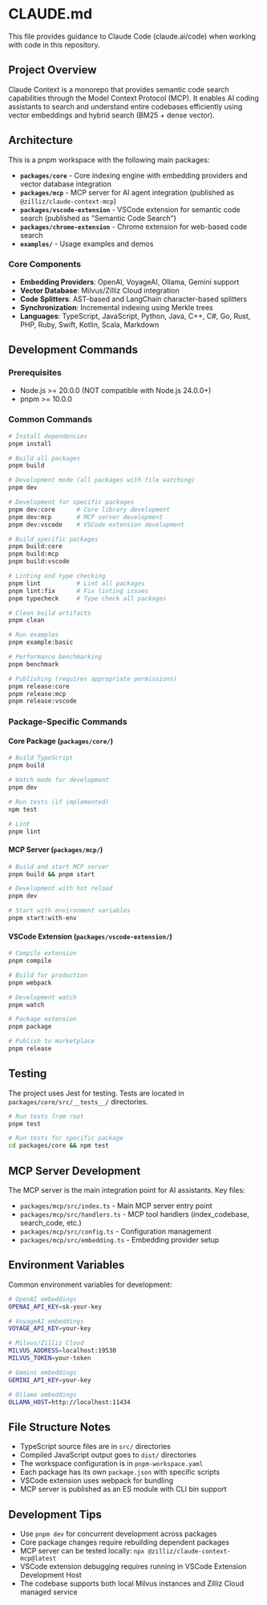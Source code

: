 # CLAUDE.md

This file provides guidance to Claude Code (claude.ai/code) when working with code in this repository.

## Project Overview

Claude Context is a monorepo that provides semantic code search capabilities through the Model Context Protocol (MCP). It enables AI coding assistants to search and understand entire codebases efficiently using vector embeddings and hybrid search (BM25 + dense vector).

## Architecture

This is a pnpm workspace with the following main packages:

- **`packages/core`** - Core indexing engine with embedding providers and vector database integration
- **`packages/mcp`** - MCP server for AI agent integration (published as `@zilliz/claude-context-mcp`)
- **`packages/vscode-extension`** - VSCode extension for semantic code search (published as "Semantic Code Search")
- **`packages/chrome-extension`** - Chrome extension for web-based code search
- **`examples/`** - Usage examples and demos

### Core Components

- **Embedding Providers**: OpenAI, VoyageAI, Ollama, Gemini support
- **Vector Database**: Milvus/Zilliz Cloud integration
- **Code Splitters**: AST-based and LangChain character-based splitters
- **Synchronization**: Incremental indexing using Merkle trees
- **Languages**: TypeScript, JavaScript, Python, Java, C++, C#, Go, Rust, PHP, Ruby, Swift, Kotlin, Scala, Markdown

## Development Commands

### Prerequisites
- Node.js >= 20.0.0 (NOT compatible with Node.js 24.0.0+)
- pnpm >= 10.0.0

### Common Commands

```bash
# Install dependencies
pnpm install

# Build all packages
pnpm build

# Development mode (all packages with file watching)
pnpm dev

# Development for specific packages
pnpm dev:core      # Core library development
pnpm dev:mcp       # MCP server development
pnpm dev:vscode    # VSCode extension development

# Build specific packages
pnpm build:core
pnpm build:mcp
pnpm build:vscode

# Linting and type checking
pnpm lint          # Lint all packages
pnpm lint:fix      # Fix linting issues
pnpm typecheck     # Type check all packages

# Clean build artifacts
pnpm clean

# Run examples
pnpm example:basic

# Performance benchmarking
pnpm benchmark

# Publishing (requires appropriate permissions)
pnpm release:core
pnpm release:mcp
pnpm release:vscode
```

### Package-Specific Commands

#### Core Package (`packages/core/`)
```bash
# Build TypeScript
pnpm build

# Watch mode for development
pnpm dev

# Run tests (if implemented)
npm test

# Lint
pnpm lint
```

#### MCP Server (`packages/mcp/`)
```bash
# Build and start MCP server
pnpm build && pnpm start

# Development with hot reload
pnpm dev

# Start with environment variables
pnpm start:with-env
```

#### VSCode Extension (`packages/vscode-extension/`)
```bash
# Compile extension
pnpm compile

# Build for production
pnpm webpack

# Development watch
pnpm watch

# Package extension
pnpm package

# Publish to marketplace
pnpm release
```

## Testing

The project uses Jest for testing. Tests are located in `packages/core/src/__tests__/` directories.

```bash
# Run tests from root
pnpm test

# Run tests for specific package
cd packages/core && npm test
```

## MCP Server Development

The MCP server is the main integration point for AI assistants. Key files:

- `packages/mcp/src/index.ts` - Main MCP server entry point
- `packages/mcp/src/handlers.ts` - MCP tool handlers (index_codebase, search_code, etc.)
- `packages/mcp/src/config.ts` - Configuration management
- `packages/mcp/src/embedding.ts` - Embedding provider setup

## Environment Variables

Common environment variables for development:

```bash
# OpenAI embeddings
OPENAI_API_KEY=sk-your-key

# VoyageAI embeddings
VOYAGE_API_KEY=your-key

# Milvus/Zilliz Cloud
MILVUS_ADDRESS=localhost:19530
MILVUS_TOKEN=your-token

# Gemini embeddings
GEMINI_API_KEY=your-key

# Ollama embeddings
OLLAMA_HOST=http://localhost:11434
```

## File Structure Notes

- TypeScript source files are in `src/` directories
- Compiled JavaScript output goes to `dist/` directories
- The workspace configuration is in `pnpm-workspace.yaml`
- Each package has its own `package.json` with specific scripts
- VSCode extension uses webpack for bundling
- MCP server is published as an ES module with CLI bin support

## Development Tips

- Use `pnpm dev` for concurrent development across packages
- Core package changes require rebuilding dependent packages
- MCP server can be tested locally: `npx @zilliz/claude-context-mcp@latest`
- VSCode extension debugging requires running in VSCode Extension Development Host
- The codebase supports both local Milvus instances and Zilliz Cloud managed service